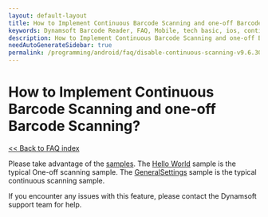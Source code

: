 ```yaml
---
layout: default-layout
title: How to Implement Continuous Barcode Scanning and one-off Barcode Scanning?
keywords: Dynamsoft Barcode Reader, FAQ, Mobile, tech basic, ios, continuous scanning, disable
description: How to Implement Continuous Barcode Scanning and one-off Barcode Scanning?
needAutoGenerateSidebar: true
permalink: /programming/android/faq/disable-continuous-scanning-v9.6.30.html
---
```


# How to Implement Continuous Barcode Scanning and one-off Barcode Scanning? 

[<< Back to FAQ index](index.html)

Please take advantage of the <a href="https://www.dynamsoft.com/barcode-reader/docs/mobile/programming/objectivec-swift/samples/index.html?ver=latest" target="_blank">samples</a>. The <a href="https://www.dynamsoft.com/barcode-reader/docs/mobile/programming/objectivec-swift/samples/helloworld.html?ver=latest" target="_blank">Hello World</a> sample is the typical One-off scanning sample. The <a href="https://www.dynamsoft.com/barcode-reader/docs/mobile/programming/objectivec-swift/samples/general.html?ver=latest" target="_blank">GeneralSettings</a> sample is the typical continuous scanning sample.

If you encounter any issues with this feature, please contact the Dynamsoft support team for help.